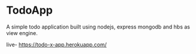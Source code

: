 # TodoApp

A simple todo application built using nodejs, express mongodb and hbs as view
engine.

live- https://todo-x-app.herokuapp.com/
